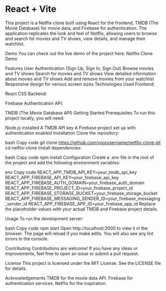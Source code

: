 # React + Vite

This project is a Netflix clone built using React for the frontend, TMDB (The Movie Database) for movie data, and Firebase for authentication. The application replicates the look and feel of Netflix, allowing users to browse and search for movies and TV shows, view details, and manage their watchlist.

Demo
You can check out the live demo of the project here: Netflix Clone Demo

Features
User Authentication (Sign Up, Sign In, Sign Out)
Browse movies and TV shows
Search for movies and TV shows
View detailed information about movies and TV shows
Add and remove movies from your watchlist
Responsive design for various screen sizes
Technologies Used
Frontend:

React
CSS
Backend:

Firebase Authentication
API:

TMDB (The Movie Database API)
Getting Started
Prerequisites
To run this project locally, you will need:

Node.js installed
A TMDB API key
A Firebase project set up with authentication enabled
Installation
Clone the repository:

bash
Copy code
git clone https://github.com/yourusername/netflix-clone.git
cd netflix-clone
Install dependencies:

bash
Copy code
npm install
Configuration
Create a .env file in the root of the project and add the following environment variables:

env
Copy code
REACT_APP_TMDB_API_KEY=your_tmdb_api_key
REACT_APP_FIREBASE_API_KEY=your_firebase_api_key
REACT_APP_FIREBASE_AUTH_DOMAIN=your_firebase_auth_domain
REACT_APP_FIREBASE_PROJECT_ID=your_firebase_project_id
REACT_APP_FIREBASE_STORAGE_BUCKET=your_firebase_storage_bucket
REACT_APP_FIREBASE_MESSAGING_SENDER_ID=your_firebase_messaging_sender_id
REACT_APP_FIREBASE_APP_ID=your_firebase_app_id
Replace the placeholder values with your actual TMDB and Firebase project details.

Usage
To run the development server:

bash
Copy code
npm start
Open http://localhost:3000 to view it in the browser. The page will reload if you make edits. You will also see any lint errors in the console.


Contributing
Contributions are welcome! If you have any ideas or improvements, feel free to open an issue or submit a pull request.

License
This project is licensed under the MIT License. See the LICENSE file for details.

Acknowledgements
TMDB for the movie data API.
Firebase for authentication services.
Netflix for the inspiration.